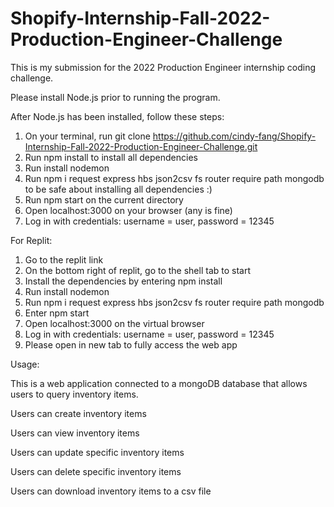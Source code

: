 # Shopify-Internship-Fall-2022-Production-Engineer-Challenge

This is my submission for the 2022 Production Engineer internship coding challenge.

Please install Node.js prior to running the program. 

After Node.js has been installed, follow these steps:

1. On your terminal, run git clone https://github.com/cindy-fang/Shopify-Internship-Fall-2022-Production-Engineer-Challenge.git
2. Run npm install to install all dependencies
3. Run install nodemon 
4. Run npm i request express hbs json2csv fs router require path mongodb to be safe about installing all dependencies :)
5. Run npm start on the current directory
6. Open localhost:3000 on your browser (any is fine) 
7. Log in with credentials: username = user, password = 12345


For Replit:

1. Go to the replit link
2. On the bottom right of replit, go to the shell tab to start 
3. Install the dependencies by entering npm install
4. Run install nodemon
5. Run npm i request express hbs json2csv fs router require path mongodb
6. Enter npm start 
7. Open localhost:3000 on the virtual browser 
8. Log in with credentials: username = user, password = 12345
9. Please open in new tab to fully access the web app


Usage:

This is a web application connected to a mongoDB database that allows users to query inventory items.

Users can create inventory items

Users can view inventory items 

Users can update specific inventory items

Users can delete specific inventory items

Users can download inventory items to a csv file 
